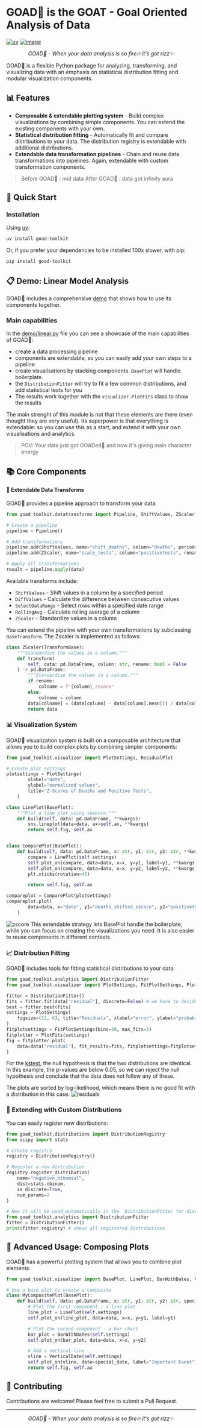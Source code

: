 # GOAD🐐 is the GOAT - Goal Oriented Analysis of Data
[![uv](https://img.shields.io/endpoint?url=https://raw.githubusercontent.com/astral-sh/uv/main/assets/badge/v0.json)](https://github.com/astral-sh/uv)
[![image](https://shields.io/pypi/v/goad_toolkit.svg)](https://pypi.org/project/goad_toolkit/)

<p align="center">
  <em>GOAD🐐 - When your data analysis is so fire🔥 it's got rizz✨</em>
</p>

GOAD🐐 is a flexible Python package for analyzing, transforming, and visualizing data with an emphasis on statistical distribution fitting and modular visualization components.

## 📊 Features

- **Composable & extendable plotting system** - Build complex visualizations by combining simple components. You can extend the existing components with your own.
- **Statistical distribution fitting** - Automatically fit and compare distributions to your data. The distribution registry is extendable with additional distributions.
- **Extendable data transformation pipelines** - Chain and reuse data transformations into pipelines. Again, extendable with custom transformation components.

> Before GOAD🐐 : mid data
> After GOAD🐐 : data got infinity aura

## 🚀 Quick Start

### Installation
Using [uv](https://docs.astral.sh/uv/):
```bash
uv install goad-toolkit
```

Or, if you prefer your dependencies to be installed 100x slower, with pip:
```bash
pip install goad-toolkit
```

## 📋 Demo: Linear Model Analysis

GOAD🐐 includes a comprehensive [demo](demo/linear.py) that shows how to use its components together.

### Main capabilities
In the [demo/linear.py](demo/linear.py) file you can see a showcase of the main capabilities of GOAD🐐:
- create a data processing pipeline
- components are extendable, so you can easily add your own steps to a pipeline
- create visualisations by stacking components. `BasePlot` will handle boilerplate.
- the `DistributionFitter` will try to fit a few common distributions, and add statistical tests for you
- The results work together with the `visualizer.PlotFits` class to show the results

The main strenght of this module is not that these elements are there (even thought they are very useful). Its superpower is that everything is extendable: so you can use this as a start, and extend it with your own visualisations and analytics.

> POV: Your data just got GOADed🐐 and now it's giving main character energy

## 📚 Core Components

#### 🔄 Extendable Data Transforms

GOAD🐐 provides a pipeline approach to transform your data:

```python
from goad_toolkit.datatransforms import Pipeline, ShiftValues, ZScaler

# Create a pipeline
pipeline = Pipeline()

# Add transformations
pipeline.add(ShiftValues, name="shift_deaths", column="deaths", period=-14)
pipeline.add(ZScaler, name="scale_tests", column="positivetests", rename=True)

# Apply all transformations
result = pipeline.apply(data)
```

Available transforms include:
- `ShiftValues` - Shift values in a column by a specified period
- `DiffValues` - Calculate the difference between consecutive values
- `SelectDataRange` - Select rows within a specified date range
- `RollingAvg` - Calculate rolling average of a column
- `ZScaler` - Standardize values in a column

You can extend the pipeline with your own transformations by subclassing `BaseTransform`. The Zscaler is implemented as follows:

```python
class ZScaler(TransformBase):
    """Standardize the values in a column."""
    def transform(
        self, data: pd.DataFrame, column: str, rename: bool = False
    ) -> pd.DataFrame:
        """Standardize the values in a column."""
        if rename:
            colname = f"{column}_zscore"
        else:
            colname = column
        data[colname] = (data[column] - data[column].mean()) / data[column].std()
        return data
```

### 📊 Visualization System

GOAD🐐 visualization system is built on a composable architecture that allows you to build complex plots by combining simpler components:

```python
from goad_toolkit.visualizer import PlotSettings, ResidualPlot

# Create plot settings
plotsettings = PlotSettings(
        xlabel="date",
        ylabel="normalized values",
        title="Z-Scores of Deaths and Positive Tests",
    )

class LinePlot(BasePlot):
    """Plot a line plot using seaborn."""
    def build(self, data: pd.DataFrame, **kwargs):
        sns.lineplot(data=data, ax=self.ax, **kwargs)
        return self.fig, self.ax


class ComparePlot(BasePlot):
    def build(self, data: pd.DataFrame, x: str, y1: str, y2: str, **kwargs):
        compare = LinePlot(self.settings)
        self.plot_on(compare, data=data, x=x, y=y1, label=y1, **kwargs)
        self.plot_on(compare, data=data, x=x, y=y2, label=y2, **kwargs)
        plt.xticks(rotation=45)

        return self.fig, self.ax

compareplot = ComparePlot(plotsettings)
compareplot.plot(
        data=data, x="date", y1="deaths_shifted_zscore", y2="positivetests_zscore"
    )
```
![zscore](img/zscores.png)
This extendable strategy lets BasePlot handle the boilerplate, while you can focus on creating the visualizations you need.
It is also easier to reuse components in different contexts.
### 📈 Distribution Fitting

GOAD🐐 includes tools for fitting statistical distributions to your data:

```python
from goad_toolkit.analytics import DistributionFitter
from goad_toolkit.visualizer import PlotSettings, FitPlotSettings, PlotFits

fitter = DistributionFitter()
fits = fitter.fit(data["residual"], discrete=False) # we have to decide if the data is discrete or not
best = fitter.best(fits)
settings = PlotSettings(
    figsize=(12, 6), title="Residuals", xlabel="error", ylabel="probability"
)
fitplotsettings = FitPlotSettings(bins=30, max_fits=3)
fitplotter = PlotFits(settings)
fig = fitplotter.plot(
    data=data["residual"], fit_results=fits, fitplotsettings=fitplotsettings
)
```
For the [kstest](https://docs.scipy.org/doc/scipy/reference/generated/scipy.stats.kstest.html), the null hypothesis is that the two distributions are identical. In this example, the p-values are below 0.05, so we can reject the null hypothesis and conclude that the data does not follow any of these.

The plots are sorted by log-likelihood, which means there is no good fit with a distribution in this case.
![residuals](img/distribution_fit.png)

### 🧩 Extending with Custom Distributions

You can easily register new distributions:

```python
from goad_toolkit.distributions import DistributionRegistry
from scipy import stats

# Create registry
registry = DistributionRegistry()

# Register a new distribution
registry.register_distribution(
    name="negative_binomial",
    dist=stats.nbinom,
    is_discrete=True,
    num_params=2
)

# Now it will be used automatically in the  DistributionFitter for discrete fits
from goad_toolkit.analytics import DistributionFitter
fitter = DistributionFitter()
print(fitter.registry) # shows all registered distributions
```



## 🔧 Advanced Usage: Composing Plots

GOAD🐐 has a powerful plotting system that allows you to combine plot elements:

```python
from goad_toolkit.visualizer import BasePlot, LinePlot, BarWithDates, VerticalDate

# Use a base plot to create a composite
class MyCompositePlot(BasePlot):
    def build(self, data: pd.DataFrame, x: str, y1: str, y2: str, special_date: str):
        # Plot the first component - a line plot
        line_plot = LinePlot(self.settings)
        self.plot_on(line_plot, data=data, x=x, y=y1, label=y1)

        # Plot the second component - a bar chart
        bar_plot = BarWithDates(self.settings)
        self.plot_on(bar_plot, data=data, x=x, y=y2)

        # Add a vertical line
        vline = VerticalDate(self.settings)
        self.plot_on(vline, date=special_date, label="Important Event")
        return self.fig, self.ax
```

## 🤝 Contributing

Contributions are welcome! Please feel free to submit a Pull Request.

---

<p align="center">
  <em>GOAD🐐 - When your data analysis is so fire🔥 it's got rizz✨</em>
</p>
